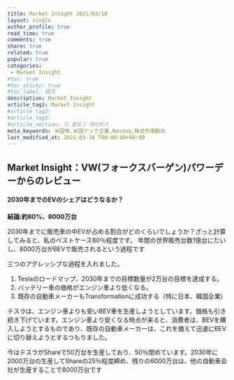 ```yaml
---
title: Market Insight 2021/03/18
layout: single
author_profile: true
read_time: true
comments: true
share: true
related: true
popular: true
categories:
 - Market Insight
#toc: true
#toc_sticky: true
#toc_label: 目次
description: Market Insight
article_tag1: Market Insight
#article_tag2:
#article_tag3:
#article_section: 깃 블로그 따라하기
meta_keywords: 米国株,米国テック企業,Nasdaq,株式市場動向
last_modified_at: 2021-03-18 T00:00:00+08:00
---
```


## Market Insight：VW(フォークスバーゲン)パワーデーからのレビュー

#### 2030年までのEVのシェアはどうなるか？

**結論:約80%、8000万台**

2030年までに販売車の中EVが占める割合がどのくらいでしょうか？ざっと計算してみると、私のベストケース80％程度です。
年間の世界販売台数1億台にたいし、8000万台がBEVで販売されるという過程です

三つのアグレッシブな過程を入れました。
1. Teslaのロードマップ、2030年までの目標数量が2万台の目標を達成する。
2. バッテリー車の価格がエンジン車より低くなる。
3. 既存の自動車メーカーもTransformationに成功する（特に日本、韓国企業）

テスラは、エンジン車よりも安いBEV車を生産しようとしています。価格も引き続き下げています。エンジン車より安くなる時点が来ると、消費者は、BEVを購入しようとするものであり、既存の自動車メーカーは、これを備えて迅速にBEVに切り替えようとするつもりました。

今はテスラがShareで50万台を生産しており、50％閉めています。2030年に2000万台の生産してShareの25％程度締め、残りの6000万台は、他の自動車会社が生産することで8000万台です
